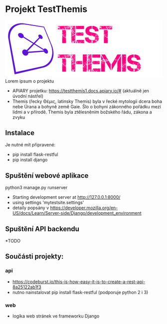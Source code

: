 # Projekt TestThemis

![](images/logo.png)
Lorem ipsum o projektu
* APIARY projetku: https://testthemis1.docs.apiary.io/#  (aktuálně jen úvodní nástřel)
* Themis (řecky Θέμις, latinsky Themis) byla v řecké mytologii dcera boha nebe Úrana a bohyně země Gaie. Šlo o bohyni zákonného pořádku mezi lidmi a v přírodě. Themis byla ztělesněním božského řádu, zákona a zvyku

## Instalace

Je nutné mít připravené:
- pip install flask-restful
- pip install django

## Spuštění webové aplikace
python3 manage.py runserver
* Starting development server at http://127.0.0.1:8000/
* using settings 'mytestsite.settings'
* detaily popsány v https://developer.mozilla.org/en-US/docs/Learn/Server-side/Django/development_environment

## Spuštění API backendu
*TODO

## Součásti projekty:

### api
* https://codeburst.io/this-is-how-easy-it-is-to-create-a-rest-api-8a25122ab1f3
* nutno nainstalovat pip install flask-restful (podporuje python 2 i 3)

### web
* logika web stránek ve frameworku Django
